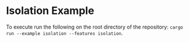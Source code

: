 # Isolation Example

To execute run the following on the root directory of the repository:
`cargo run --example isolation --features isolation`.
